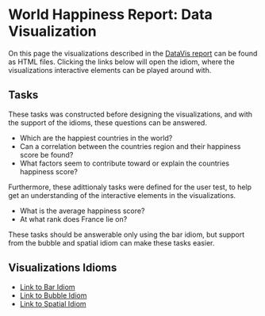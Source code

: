 # World Happiness Report: Data Visualization

On this page the visualizations described in the [DataVis report](https://moleseaau.github.io/DataVisExam.pdf) can be found as HTML files. Clicking the links below will open the idiom, where the visualizations interactive elements can be played around with. 

## Tasks

These tasks was constructed before designing the visualizations, and with the support of the idioms, these questions can be answered.

- Which are the happiest countries in the world?
- Can a correlation between the countries region and their happiness score be found?
- What factors seem to contribute toward or explain the countries happiness score?

Furthermore, these adittionaly tasks were defined for the user test, to help get an understanding of the interactive elements in the visualizations.

- What is the average happiness score?
- At what rank does France lie on?

These tasks should be answerable only using the bar idiom, but support from the bubble and spatial idiom can make these tasks easier. 

## Visualizations Idioms

 - [Link to Bar Idiom](https://moleseaau.github.io/bars.html)
 - [Link to Bubble Idiom](https://moleseaau.github.io/bubble.html)
 - [Link to Spatial Idiom](https://moleseaau.github.io/spatial.html)

